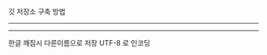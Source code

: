 ﻿
깃 저장소 구축 방법

-----------------------------------------------------------
-----------------------------------------------------------

한글 깨짐시 다른이름으로 저장 UTF-8 로 인코딩